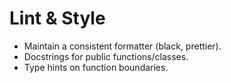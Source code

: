 # Lint & Style
- Maintain a consistent formatter (black, prettier).
- Docstrings for public functions/classes.
- Type hints on function boundaries.
